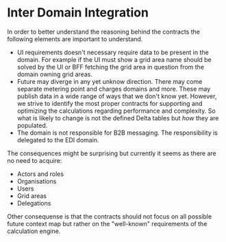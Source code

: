 # Inter Domain Integration

In order to better understand the reasoning behind the contracts the following elements are important to understand.

- UI requirements doesn't necessary require data to be present in the domain. For example if the UI must show a grid area name
should be solved by the UI or BFF fetching the grid area in question from the domain owning grid areas.
- Future may diverge in any yet unknow direction. There may come separate metering point and charges domains and more.
These may publish data in a wide range of ways that we don't know yet. However, we strive to identify the most proper
contracts for supporting and optimizing the calculations regarding performance and complexity. So what is likely to
change is not the defined Delta tables but _how_ they are populated.
- The domain is not responsible for B2B messaging. The responsibility is
delegated to the EDI domain.

The consequences might be surprising but currently it seems as there are no
need to acquire:
- Actors and roles
- Organisations
- Users
- Grid areas
- Delegations

Other consequense is that the contracts should not focus on all possible future context map but rather on the "well-known" requirements of the calculation engine.
